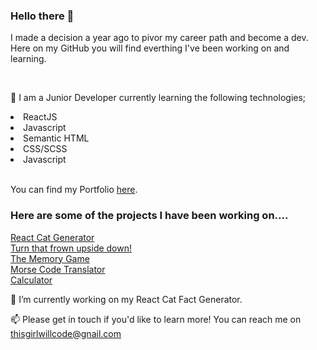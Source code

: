 ### Hello there 👋

I made a decision a year ago to pivor my career path and become a dev. 
Here on my GitHub you will find everthing I've been working on and learning. 

</br>

🌱 I am a Junior Developer currently learning the following technologies;

<li>ReactJS</li>
<li>Javascript</li>
<li>Semantic HTML</li>
<li>CSS/SCSS</li>
<li>Javascript</li>

</br>

You can find my Portfolio [here](https://sod09.github.io/sod_nology_portfolio/).

<h3> Here are some of the projects I have been working on....</h3>

[React Cat Generator](https://sod09.github.io/react-cat-fact-generator/)
</br>
[Turn that frown upside down!](https://sod09.github.io/javascript-smiles-game/)
</br>
[The Memory Game](https://sod09.github.io/nology_javascript_game/)
</br>
[Morse Code Translator](https://sod09.github.io/nology-morse-code/)
</br>
[Calculator](https://sod09.github.io/nology_calculator/)

🔭 I’m currently working on my React Cat Fact Generator. 

📫 Please get in touch if you'd like to learn more! You can reach me on thisgirlwillcode@gnail.com
